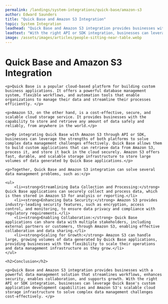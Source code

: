 ```yaml
---
permalink: /landings/system-integrations/quick-base/amazon-s3
author: Edward Saunders
title: "Quick Base and Amazon S3 Integration"
topic: System Integration
leadhead: "Quick Base and Amazon S3 integration provides businesses with a powerful data management solution that streamlines workflows, enhances security, enables collaboration, and supports growth"
leadtext: "With the right API or SDK integration, businesses can leverage Quick Base's custom application development capabilities and Amazon S3's scalable cloud storage infrastructure to solve complex data management challenges cost-effectively."
image: /assets/images/articles/people-sitting-near-table.webp
---
```

<div class="arttext">    <h1>Quick Base and Amazon S3 Integration</h1>
    
    <p>Quick Base is a popular cloud-based platform for building custom business applications. It offers a powerful database management system, flexible workflows, and automation tools that enable organizations to manage their data and streamline their processes efficiently. </p>
    
    <p>Amazon S3, on the other hand, is a cost-effective, secure, and scalable cloud storage service. It provides businesses with the capability to store and retrieve any amount of data safely and reliably, from anywhere in the world.</p>
    
    <p>By integrating Quick Base with Amazon S3 through API or SDK, businesses can leverage the strengths of both platforms to solve complex data management challenges effectively. Quick Base allows them to build custom applications that can retrieve data from Amazon S3, process it, and store it back in the cloud securely. Amazon S3 offers fast, durable, and scalable storage infrastructure to store large volumes of data generated by Quick Base applications.</p>
    
    <p>Together, Quick Base and Amazon S3 integration can solve several data management problems, such as:</p>
    
    <ul>
        <li><strong>Streamlining Data Collection and Processing:</strong> Quick Base applications can securely collect and process data, which is then stored in Amazon S3 for analysis or reporting.</li>
        <li><strong>Enhancing Data Security:</strong> Amazon S3 provides industry-leading security features, such as encryption, access control, and monitoring, to ensure data privacy and compliance with regulatory requirements.</li>
        <li><strong>Enabling Collaboration:</strong> Quick Base applications can share data with multiple stakeholders, including external partners or customers, through Amazon S3, enabling effective collaboration and data sharing.</li>
        <li><strong>Scaling for Growth:</strong> Amazon S3 can handle large, growing volumes of data generated by Quick Base applications, providing businesses with the flexibility to scale their operations and data management infrastructure as they grow.</li>
    </ul>
    
    <h2>Conclusion</h2>
    
    <p>Quick Base and Amazon S3 integration provides businesses with a powerful data management solution that streamlines workflows, enhances security, enables collaboration, and supports growth. With the right API or SDK integration, businesses can leverage Quick Base's custom application development capabilities and Amazon S3's scalable cloud storage infrastructure to solve complex data management challenges cost-effectively. </p>

</div>